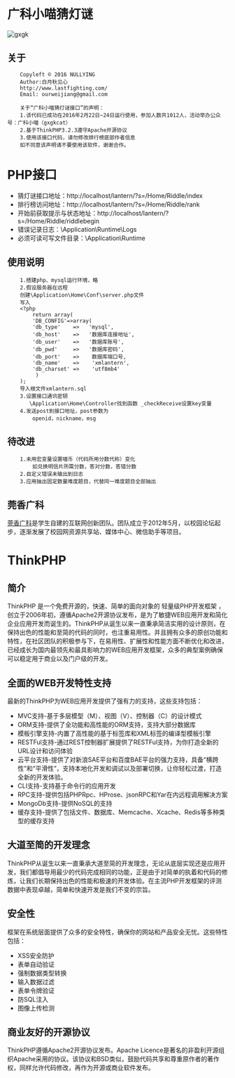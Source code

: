 ﻿# 广科小喵猜灯谜
![gxgk](http://www.gxgk.cc/image/logo.png)
##  关于
        Copyleft © 2016 NULLYING
        Author:白月秋见心
        http://www.lastfighting.com/
        Email: ourweijiang@gmail.com

        关于“广科小喵猜灯谜接口”的声明：
	    1.该代码已成功在2016年2月22日~24日运行使用，参加人数共1012人，活动举办公众号：广科小喵（gxgkcat）
	    2.基于ThinkPHP3.2.3遵守Apache开源协议
	    3.使用该接口代码，请勿修改排行榜底部作者信息
        如不同意该声明请不要使用该软件，谢谢合作。

# PHP接口

* 猜灯谜接口地址：http://localhost/lantern/?s=/Home/Riddle/index
* 排行榜访问地址：http://localhost/lantern/?s=/Home/Riddle/rank
* 开始前获取提示与状态地址：http://localhost/lantern/?s=/Home/Riddle/riddlebegin
* 错误记录日志：\Application\Runtime\Logs
* 必须可读可写文件目录：\Application\Runtime

## 使用说明
    	1.搭建php、mysql运行环境，略
        2.假设服务器在远程
        创建\Application\Home\Conf\server.php文件
        写入
        <?php
            return array(
            'DB_CONFIG'=>array(
            'db_type'    =>   'mysql',
            'db_host'    =>   '数据库连接地址',
            'db_user'    =>   '数据库账号',
            'db_pwd'     =>   '数据库密码',
            'db_port'    =>    数据库端口号,
            'db_name'    =>    'xmlantern',
            'db_charset' =>    'utf8mb4'
             )
        );
        导入根文件xmlantern.sql
        3.设置接口通讯密钥
           \Application\Home\Controller找到函数 _checkReceive设置key变量
        4.发送post到接口地址，post参数为
            openid，nickname，msg

## 待改进

        1.未用宏变量设置喵币（代码所用分数代称）变化
            如兑换明信片所需分数，答对分数，答错分数
        2.自定义错误未输出到日志
        3.应用抽出固定数量难度题目，代替同一难度题目全部抽出

## 莞香广科

[莞香广科](http://www.gxgk.cc)是学生自建的互联网创新团队。团队成立于2012年5月，以校园论坛起步，逐渐发展了校园网资源共享站、媒体中心、微信助手等项目。

# ThinkPHP

## 简介

ThinkPHP 是一个免费开源的，快速、简单的面向对象的 轻量级PHP开发框架 ，创立于2006年初，遵循Apache2开源协议发布，是为了敏捷WEB应用开发和简化企业应用开发而诞生的。ThinkPHP从诞生以来一直秉承简洁实用的设计原则，在保持出色的性能和至简的代码的同时，也注重易用性。并且拥有众多的原创功能和特性，在社区团队的积极参与下，在易用性、扩展性和性能方面不断优化和改进，已经成长为国内最领先和最具影响力的WEB应用开发框架，众多的典型案例确保可以稳定用于商业以及门户级的开发。

## 全面的WEB开发特性支持

最新的ThinkPHP为WEB应用开发提供了强有力的支持，这些支持包括：

*  MVC支持-基于多层模型（M）、视图（V）、控制器（C）的设计模式
*  ORM支持-提供了全功能和高性能的ORM支持，支持大部分数据库
*  模板引擎支持-内置了高性能的基于标签库和XML标签的编译型模板引擎
*  RESTFul支持-通过REST控制器扩展提供了RESTFul支持，为你打造全新的URL设计和访问体验
*  云平台支持-提供了对新浪SAE平台和百度BAE平台的强力支持，具备“横跨性”和“平滑性”，支持本地化开发和调试以及部署切换，让你轻松过渡，打造全新的开发体验。
*  CLI支持-支持基于命令行的应用开发
*  RPC支持-提供包括PHPRpc、HProse、jsonRPC和Yar在内远程调用解决方案
*  MongoDb支持-提供NoSQL的支持
*  缓存支持-提供了包括文件、数据库、Memcache、Xcache、Redis等多种类型的缓存支持

## 大道至简的开发理念

ThinkPHP从诞生以来一直秉承大道至简的开发理念，无论从底层实现还是应用开发，我们都倡导用最少的代码完成相同的功能，正是由于对简单的执着和代码的修炼，让我们长期保持出色的性能和极速的开发体验。在主流PHP开发框架的评测数据中表现卓越，简单和快速开发是我们不变的宗旨。

## 安全性

框架在系统层面提供了众多的安全特性，确保你的网站和产品安全无忧。这些特性包括：

*  XSS安全防护
*  表单自动验证
*  强制数据类型转换
*  输入数据过滤
*  表单令牌验证
*  防SQL注入
*  图像上传检测

## 商业友好的开源协议

ThinkPHP遵循Apache2开源协议发布。Apache Licence是著名的非盈利开源组织Apache采用的协议。该协议和BSD类似，鼓励代码共享和尊重原作者的著作权，同样允许代码修改，再作为开源或商业软件发布。